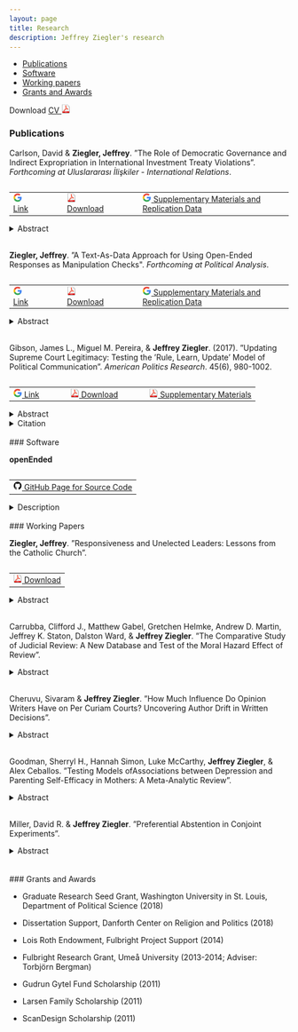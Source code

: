 ```yaml
---
layout: page
title: Research
description: Jeffrey Ziegler's research
---
```


<div class="navbar">
    <div class="navbar-inner">
        <ul class="nav">
            <li><a href="#publications">Publications</a></li>
	    <li><a href="#software">Software</a></li>
            <li><a href="#workingPapers">Working papers</a></li>
            <li><a href="#grants">Grants and Awards</a></li>
        </ul>
    </div>
</div>

Download <a href="https://www.dropbox.com/s/11wklrhabhnao5v/JeffZiegler_Public_CV.pdf?dl=0" target="_blank">	CV <img src="icons16/pdf-icon.png" alt="hi" class="inline"/> </a> <br/>

### <a name="publications"></a>Publications

Carlson, David & **Ziegler, Jeffrey**. ”The Role of Democratic Governance and Indirect Expropriation in International Investment Treaty
Violations”. *Forthcoming at Uluslararası İlişkiler - International Relations*.

<table align="left">
  <tr><td><a href="https://www.uidergisi.com.tr/yazilar/the-role-of-democratic-governance-and-indirect-expropriation-in-international-investment-treaty-violations-david-carlson-and-jeffrey-ziegler" target="_blank"> <img src="icons16/google-icon.png" alt="hi" class="inline"/> Link </a></td>
	  <td></td>	  <td></td>  <td></td>
	  <td><a href="https://osf.io/preprints/socarxiv/b7xp2/" target="_blank"> <img src="icons16/pdf-icon.png" alt="hi" class="inline"/> Download</a></td>
	  <td></td>	  <td></td>  <td></td>
	<td><a href="https://dataverse.harvard.edu/dataset.xhtml?persistentId=doi:10.7910/DVN/TBKLWV" target="_blank"> <img src="icons16/google-icon.png" alt="hi" class="inline"/> Supplementary Materials and Replication Data</a></td></tr>
</table><br/>

<details><summary> Abstract </summary>
<br/><p>
Democracies are thought to violate treaties less frequently than non-democracies, yet democracies violate bilateral investment treaties (BITs) more often. Though democratic governments may intend to meet their international obligations, and though democratic institutions provide greater political constraints to encourage compliance, investment agreements may conflict with the goal of maintaining domestic public support. Specifically, we argue that credible elections create strong incentives for governments to side with domestic voters over foreign business interests, and to pass legislation that violates investment agreements. We use a data set of BIT violation complaints that better captures potential indirect expropriation to confirm prior findings that show a difference in violations by regime type. Importantly, however, governments are only more likely to violate BITs as credible elections approach. The results suggest that the ability of voters to sanction leaders is an important mechanism that incentivizes governments to potentially violate investment treaties through indirect expropriation.
</p><br/>
</details>
<br/>

**Ziegler, Jeffrey**. ”A Text-As-Data Approach for Using Open-Ended Responses as Manipulation Checks". *Forthcoming at Political Analysis*.

<table align="left">
  <tr><td><a href="https://www.cambridge.org/core/journals/political-analysis/article/abs/textasdata-approach-for-using-openended-responses-as-manipulation-checks/C0A94C4CC5D0ECC72E8A670050D76ED4#article" target="_blank"> <img src="icons16/google-icon.png" alt="hi" class="inline"/> Link </a></td>
	  <td></td>	  <td></td>  <td></td>
	<td><a href="https://osf.io/preprints/socarxiv/ztgpm/" target="_blank"> <img src="icons16/pdf-icon.png" alt="hi" class="inline"/> Download</a></td>
	  <td></td>	  <td></td>  <td></td>
	<td><a href="https://dataverse.harvard.edu/dataset.xhtml?persistentId=doi:10.7910/DVN/WXIRQN" target="_blank"> <img src="icons16/google-icon.png" alt="hi" class="inline"/> Supplementary Materials and Replication Data</a></td></tr>
</table><br/>

<details><summary> Abstract </summary>
<br/><p>
Participants that complete online surveys and experiments may be inattentive, which can hinder researchers’ ability to draw substantive or causal inferences. As such, many practitioners include multiple factual or instructional closed-ended manipulation checks to identify low-attention respondents. However, closed-ended manipulation checks are either correct or incorrect, which allows participants to more easily guess and it reduces the potential variation in attention between respondents. In response to these shortcomings, I develop an automatic and standardized methodology to measure attention that relies on the text that respondents provide in an open-ended manipulation check. There are multiple benefits to this approach. First, it provides a continuous measure of attention, which allows for greater variation between respondents. Second, it reduces the reliance on subjective, paid humans to analyze open-ended responses.  Last, I outline how to diagnose the impact of inattentive workers on the overall results, including how to assess the average treatment effect of those respondents that likely received the treatment. I provide easy-to-use software in R to implement these suggestions for open-ended manipulation checks.
</p><br/>
</details>
<br/>	

Gibson, James L., Miguel M. Pereira, & **Jeffrey Ziegler**. (2017). ”Updating Supreme Court Legitimacy: Testing
the ’Rule, Learn, Update’ Model of Political Communication”. *American Politics Research*. 45(6), 980-1002.

<table align="left">
  <tr><td><a href="http://journals.sagepub.com/doi/full/10.1177/1532673X17702353" target="_blank"> <img src="icons16/google-icon.png" alt="hi" class="inline"/> Link </a></td>
	  <td></td>	  <td></td>  <td></td>
	<td><a href="https://www.dropbox.com/s/1wq07kzo494s3pt/Gibson%2C%20Pereira%2C%20and%20Ziegler%202017.pdf?dl=0" target="_blank"> <img src="icons16/pdf-icon.png" alt="hi" class="inline"/> Download</a></td>
	  <td></td>	  <td></td>  <td></td>
	<td><a href="https://www.dropbox.com/s/gh0l4evmnd3xlj2/Appendix_Gibson%2C%20Pereira%2C%20and%20Ziegler%202017.pdf?dl=0" target="_blank"> <img src="icons16/pdf-icon.png" alt="hi" class="inline"/> Supplementary Materials</a></td></tr>
</table><br/>

<details><summary> Abstract </summary>
<p>
<br/>
One of the more important innovations in the study of how citizens assess the U.S. Supreme Court is the ideological updating model, which assumes that citizens grant legitimacy to the institution according to the perceived distance between themselves and the Court on a unidimensional ideological (liberal–conservative) continuum. Under this model, citizens are also said to update this calculation with every new salient Supreme Court decision. The model’s requirements, however, do not seem to square with the long-established view that Americans are largely innocent of ideology. Here, we conduct an audit of the model’s mechanisms using a series of empirical tests applied to a nationally representative sample. Our general conclusion is that the ideological updating model, especially when supplemented with the requirement that citizens must become aware of Court decisions, simply does not square with the realities of American politics. Students of Supreme Court legitimacy may therefore want to search for other theories of legitimacy updating.
<br/>
</p>
</details>

<details><summary> Citation </summary>
<p>
<br/>
<pre>
@article{bibGibsonPereiraZiegler2017,
  title={Updating Supreme Court Legitimacy: Testing the “Rule, Learn, Update” Model of Political Communication},
  author={Gibson, James L. and Pereira, Miguel M. and Ziegler, Jeffrey},
  journal={American Politics Research},
  volume={45},
  number={6},
  pages={980--1002},
  year={2017},
}
</pre>
</p><br/>
</details>
<br/>
### <a name="software"></a>Software

**openEnded**

<table align="left">
  <tr>
	<td><a href="https://github.com/jeffreyziegler/openEnded" target="_blank"> <img src="icons16/github-icon.png" alt="hi" class="inline"/> GitHub Page for Source Code</a></td>   </tr>
</table><br/>

<details><summary> Description </summary>
<br/><p>
Accompanying R package for "A Text-As-Data Approach for Using Open-Ended Responses as Manipulation Checks" to help researchers analyze manipulation checks that employ open-ended responses.
</p><br/>
</details>
<br/>
### <a name="workingPapers"></a>Working Papers

**Ziegler, Jeffrey**. ”Responsiveness and Unelected Leaders: Lessons from the Catholic Church”.

<table align="left">
  <tr>
	<td><a href="https://osf.io/preprints/socarxiv/kvz48/" target="_blank"> <img src="icons16/pdf-icon.png" alt="hi" class="inline"/> Download</a></td></tr>
</table><br/>

<details><summary> Abstract </summary>
<br/><p>
Are leaders responsive to their followers’ political preferences over time even when formal accountability mechanisms, such as elections, are weak or absent? I argue that unelected leaders have incentives to be responsive because they rely on dedicated members for legitimacy and support. I test this theory by examining the Catholic Church and its unelected leader, the pope. First, I analyze over 10,000 papal statements to confirm that the papacy is responsive to Catholics’ concerns. Second, I conduct survey experiments using nationally representative samples of Catholics in Brazil and Mexico to investigate how Catholics react to responsiveness. Catholics increase their organizational trust and participation when they receive papal messages that reflect their concerns, conditional on their existing commitment to the Church and their agreement with the Church on political issues. The evidence suggests that even in organizations without elections, leaders reaffirm members’ political interests because followers support organizations that are responsive.
</p><br/>
</details>
<br/>


Carrubba, Clifford J., Matthew Gabel, Gretchen Helmke, Andrew D. Martin, Jeffrey K. Staton, Dalston Ward, & **Jeffrey Ziegler**. ”The Comparative Study of Judicial Review: A New Database and Test of the Moral Hazard Effect of Review”.
<br/>
<details><summary> Abstract </summary>
<br/><p>
Judicial review - the opportunity for a court to strike a law or government action as unconstitutional – is designed to improve the constitutionality of governance. We introduce a coding protocol and database (CompLaw) of rulings by 42 constitutional courts that facilitates testing theoretical claims about judicial review.  Using CompLaw, we examine a novel theoretical implication: the likelihood a court strikes a law as unconstitutional is negatively related to the delay before the law is reviewed because legislators bear greater responsibility for any potentially unconstitutional policy (Ward and Gabel 2019). We first examine this relationship with a broad set of constitutional courts in one year.  We then conduct a more nuanced analysis of rulings by the French Constitutional Council over a 13-year period.  Our results are strongly consistent with theoretical expectations: legislation that is challenged to a court is more likely to be upheld when the prospect of judicial review is later.
</p><br/>
</details>
<br/>

Cheruvu, Sivaram & **Jeffrey Ziegler**. ”How Much Influence Do Opinion Writers Have on Per Curiam Courts? Uncovering Author Drift in Written Decisions”.
<br/>
<details><summary> Abstract </summary>
<br/><p>
Research that assesses judges' political preferences typically focuses on courts that publish individual votes and opinions, yet many courts issue per curiam judgments that do not permit public dissent. To overcome this limitation, we use convolutional neural networks (CNNs) to model the variation in judges' expressed preferences from the language in aggregated judgments. Specifically, we apply CNNs to analyze the written opinions of judge-rapporteurs and advocates-generals from the Court of Justice of the European Union. We estimate along a pro-anti EU dimension how judgments differ within (1) each case to the advocates-general's opinion, providing a baseline for the case's legal merits, and (2) each judge-rapporteur, which measures how judges alter their writing across cases. Our results provide novel empirical support for theoretic models of European judicial decision-making: more pro-EU opinions driven by the Court, not the advocates-general or judge-rapporteur, are associated with larger chambers and stronger external signals of compliance.
</p><br/>
</details>
<br/>

Goodman, Sherryl H., Hannah Simon, Luke McCarthy, **Jeffrey Ziegler**, & Alex Ceballos. ”Testing Models ofAssociations between Depression and Parenting Self-Efficacy in Mothers: A Meta-Analytic Review”.
<br/>
<details><summary> Abstract </summary>
<br/><p
Numerous cross-sectional studies confirm the long theorized association between mothers’ depression and lower parenting self-efficacy (PSE) beliefs.  However, cross-sectional studies leave unanswered the direction of this association: Does depression predict PSE? Does PSE predict depression? Are both true? Does the strength of the association between depression and PSE, regardless of the direction, generalize across participant characteristics and study design features? How stable is PSE over time? And how effective are interventions at enhancing PSE? To answer these questions, we conducted a meta-analytic review of longitudinal studies. With 35 eligible studies (22,698 participants), we found support for both models: there was a significant pooled effect of both depression on PSE and of PSE on depression, with nearly identical effect sizes (d = -0.21 and -0.22 respectively). The association was stronger in samples with mothers’ younger average age and studies that measured PSE among mothers relative to during pregnancy. We found a medium degree of stability in the index of PSE, d = 0.60. Finally, the estimated pooled effect size between being in an intervention group versus control group and PSE was 0.505. Overall, support for bidirectional associations between depression and PSE in mothers, along with our findings of the stability of PSE over time yet strong evidence for being modifiable with intervention, suggest the importance of continuing to develop, test, and disseminate interventions to enhance PSE. We interpret these findings in the context of both depression and PSE having been found to have serious consequences for child outcomes and maladaptive parenting.
</p><br/>
</details>
<br/>

Miller, David R. & **Jeffrey Ziegler**. ”Preferential Abstention in Conjoint Experiments”.
<br/>
<details><summary> Abstract </summary>
<br/><p>
Social scientists increasingly use conjoint experiments to mimic political decisions that ordinary people face, such as selecting news stories or voting for public officials. Conjoint designs, however, do not always mirror the real-world decisions that individuals make because respondents are forced to select only one of two options and cannot abstain. First, we show through simulations that allowing respondents to abstain can yield different average marginal component effects (AMCEs) depending on the (1) reference category of comparison and (2) variation in respondents’ "cost" to select one of the alternatives. Second, we demonstrate empirically how omitting a realistic abstention option leads to over- and under-estimation of the AMCEs by replicating two conjoint experiments. We provide an online application to help practitioners explore how forcing respondents to express a preference when none exists may impact the results of their conjoint experiment.
</p><br/>
</details>
<br/>

<br/>
### <a name="grants"></a>Grants and Awards

- Graduate Research Seed Grant, Washington University in St. Louis, Department of Political Science (2018)

- Dissertation Support, Danforth Center on Religion and Politics (2018)

- Lois Roth Endowment, Fulbright Project Support (2014)

- Fulbright Research Grant, Umeå University (2013-2014; Adviser: Torbjörn Bergman)

- Gudrun Gytel Fund Scholarship (2011)

- Larsen Family Scholarship (2011)

- ScanDesign Scholarship (2011)
